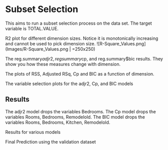 # Subset Selection
This aims to run a subset selection process on the data set. The target variable is TOTAL.VALUE. 

R2 plot for different dimension sizes. Notice it is monotonically increasing and cannot be used to pick dimension size.
![R-Square_Values.png](Images/R-Square_Values.png | =250x250)

The reg.summary$adjr2, regsummary$cp, and reg.summary$bic results. They show you how these measures change with dimension.

The plots of RSS, Adjusted RSq, Cp and BIC as a function of dimension.

The variable selection plots for the adjr2, Cp, and BIC models

## Results

The adjr2 model drops the variables Bedrooms. 
The Cp model drops the variables Rooms, Bedrooms, Remodelold. 
The BIC model drops the variables Rooms, Bedrooms, Kitchen, Remodelold.

Results for various models

Final Prediction using the validation dataset
